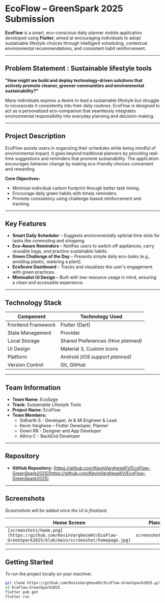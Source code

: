 # EcoFlow – GreenSpark 2025 Submission

**EcoFlow** is a smart, eco-conscious daily planner mobile application developed using **Flutter**, aimed at encouraging individuals to adopt sustainable lifestyle choices through intelligent scheduling, contextual environmental recommendations, and consistent habit reinforcement.

---

## Problem Statement : Sustainable lifestyle tools

**"How might we build and deploy technology-driven solutions that actively promote cleaner, greener communities and environmental sustainability?"**

Many individuals express a desire to lead a sustainable lifestyle but struggle to incorporate it consistently into their daily routines. EcoFlow is designed to act as a personalized eco-companion that seamlessly integrates environmental responsibility into everyday planning and decision-making.

---

## Project Description

EcoFlow assists users in organizing their schedules while being mindful of environmental impact. It goes beyond traditional planners by providing real-time suggestions and reminders that promote sustainability. The application encourages behavior change by making eco-friendly choices convenient and rewarding.

**Core Objectives:**

- Minimize individual carbon footprint through better task timing.
- Encourage daily green habits with timely reminders.
- Promote consistency using challenge-based reinforcement and tracking.

---

## Key Features

- **Smart Daily Scheduler** – Suggests environmentally optimal time slots for tasks like commuting and shopping.
- **Eco-Aware Reminders** – Notifies users to switch off appliances, carry reusable bags, and practice sustainable habits.
- **Green Challenge of the Day** – Presents simple daily eco-tasks (e.g., avoiding plastic, watering a plant).
- **EcoScore Dashboard** – Tracks and visualizes the user's engagement with green practices.
- **Minimalist UI Design** – Built with low-resource usage in mind, ensuring a clean and accessible experience.

---

## Technology Stack

| Component           | Technology Used                |
|--------------------|---------------------------------|
| Frontend Framework | Flutter (Dart)                  |
| State Management   | Provider                        |
| Local Storage      | Shared Preferences *(Hive planned)* |
| UI Design          | Material 3, Custom Icons        |
| Platform           | Android *(iOS support planned)* |
| Version Control    | Git, GitHub                     |

---

## Team Information

- **Team Name:** EcoSage  
- **Track:** Sustainable Lifestyle Tools  
- **Project Name:** EcoFlow  
- **Team Members:**
  - Sidharth S     - Developer, Ai & Ml Engineer & Lead
  - Kevin Varghese – Flutter Developer, Planner  
  - Gowri RR       - Designer and App Developer
  - Athira C       - BackEnd Developer  

---

## Repository

- **GitHub Repository:** [https://github.com/KevinVargheseKV/EcoFlow-GreenSpark2025](https://github.com/KevinVargheseKV/EcoFlow-GreenSpark2025)

---

## Screenshots

*Screenshots will be added once the UI is finalized.*

| Home Screen         | Planner View         | Dashboard View       |
|---------------------|----------------------|-----------------------|
| `[screenshots/home.png](https://github.com/KevinVargheseKV/EcoFlow-GreenSpark2025/blob/main/screenshot/homepage.jpg)` | `screenshots/planner.png` | `screenshots/dashboard.png` |

---

## Getting Started

To run the project locally on your machine:

```bash
git clone https://github.com/KevinVargheseKV/EcoFlow-GreenSpark2025.git
cd EcoFlow-GreenSpark2025
flutter pub get
flutter run
